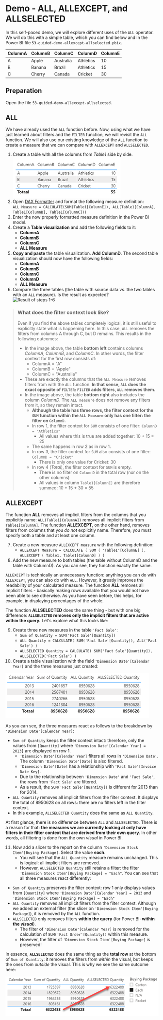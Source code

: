 # Demo - ALL, ALLEXCEPT, and ALLSELECTED

In this self-paced demo, we will explore different uses of the `ALL` operator. We will do this with a simple table, which you can find below and in the Power BI file `53-guided-demo-allexcept-allselected.pbix`.

| ColumnA | ColumnB | ColumnC   | ColumnD   | ColumnE |
|---------|---------|-----------|-----------|---------|
| A       | Apple   | Australia | Athletics | 10      |
| B       | Banana  | Brazil    | Athletics | 15      |
| C       | Cherry  | Canada    | Cricket   | 30      |

## Preparation

Open the file `53-guided-demo-allexcept-allselected`.

## ALL

We have already used the `ALL` function before. Now, using what we have just learned about filters and the `FILTER` function, we will revisit the `ALL` function. We will also use our existing knowledge of the `ALL` function to create a measure that we can compare with `ALLEXCEPT` and `ALLSELECTED`.

1. Create a table with all the columns from *Table1* side by side.  
![Source table view](img/53-01-alle-kolommen.png)
2. Open [DAX Formatter](https://www.daxformatter.com/) and format the following measure definition:  
`ALL Measure = CALCULATE(SUM(Table1[ColumnE]), ALL(Table1[ColumnA], Table1[ColumnB], Table1[ColumnC]))`
3. Enter the now properly formatted measure definition in the Power BI model.
4. Create a **Table visualization** and add the following fields to it:
   * **ColumnA**
   * **ColumnB**
   * **ColumnC**
   * **ALL Measure**
5. **Copy and paste** the table visualization. **Add ColumnD**. The second table visualization should now have the following fields:
   * **ColumnA**
   * **ColumnB**
   * **ColumnC**
   * **ColumnD**
   * **ALL Measure**
6. Compare the three tables (the table with source data vs. the two tables with an `ALL` measure). Is the result as expected?  
![Result of steps 1-6](img/53-01-compare-three-tables.png)

> ### What does the filter context look like?
>
> Even if you find the above tables completely logical, it is still useful to explicitly state what is happening here.
> In this case, `ALL` removes the filters from columns A through C, but D remains. This results in the following outcomes:
>
> * In the image above, the table **bottom left** contains columns *ColumnA*, *ColumnB*, and *ColumnC*. In other words, the filter context for the first row consists of:
>   * ColumnA = "A"
>   * ColumnB = "Apple"
>   * ColumnC = "Australia"
> * These are exactly the columns that the `ALL Measure` removes filters from with the `ALL` function. **In that sense, `ALL` does the exact opposite of `FILTER`: `FILTER` adds filters, `ALL` removes them.**
> * In the image above, the table **bottom right** also includes the column *ColumnD*. The `ALL measure` does not remove any filters from it, so they remain intact.
>   * **Although the table has three rows, the filter context for the `SUM` function within the `ALL Measure` only has one filter: the filter on `ColumnD`.**
>   * In row 1, the filter context for `SUM` consists of one filter: `ColumnD = "Athletics"`
>     * All values where this is true are added together: 10 + 15 = 25
>   * The same happens in row 2 as in row 1.
>   * In row 3, the filter context for `SUM` also consists of one filter: `ColumnD = "Cricket"`
>     * There is only one value for Cricket: 30
>   * In row 4 (*Total*), the filter context for `SUM` is empty.
>     * There is no filter on `ColumnD` in the total row (nor on the other columns)
>     * All values in column `Table1[ColumnE]` are therefore summed: 10 + 15 + 30 = 55

## ALLEXCEPT

The function **ALL** removes all implicit filters from the columns that you explicitly name: `ALL(Table1[ColumnA])` removes all implicit filters from `Table1[ColumnA]`. The function **ALLEXCEPT**, on the other hand, removes filters from columns that you *do not* explicitly name. Therefore, you must specify both a table and at least one column.

7. Create a new measure `ALLEXCEPT measure` with the following definition:
   * `ALLEXCEPT Measure = CALCULATE ( SUM ( 'Table1'[ColumnE] ), ALLEXCEPT ( Table1, Table1[ColumnD] ) )`
8. Add the new measure to both tables (the table without ColumnD and the table with ColumnD). As you can see, they function exactly the same.

`ALLEXCEPT` is technically an unnecessary function: anything you can do with `ALLEXCEPT`, you can also do with `ALL`. However, it greatly improves the readability of your calculated measure.
The function **ALL** removes all implicit filters - basically making rows available that you would not have been able to see otherwise. As you have seen before, this helps, for example, in displaying percentages of the whole.

The function **ALLSELECTED** does the same thing - but with one big difference: **`ALLSELECTED` removes only the implicit filters that are active __within__ the query.** Let's explore what this looks like:

9. Create three new measures in the table `'Fact Sale'`:
   * `Sum of Quantity = SUM('Fact Sale'[Quantity])`
   * `ALL Quantity = CALCULATE( SUM('Fact Sale'[Quantity]), ALL('Fact Sale') )`
   * `ALLSELECTED Quantity = CALCULATE( SUM('Fact Sale'[Quantity]), ALLSELECTED('Fact Sale') )`
10. Create a table visualization with the field `'Dimension Date'[Calendar Year]` and the three measures just created:

![At first glance, ALLSELECTED appears to do the same as ALL](img/53-10-allselected-niksnieuws.png)

As you can see, the three measures react as follows to the breakdown by `'Dimension Date'[Calendar Year]`:
* `Sum of Quantity` keeps the filter context intact: therefore, only the values from `[Quantity]` where `'Dimension Date'[Calendar Year] = 2013]` are displayed on row 1.
  * `'Dimension Date'[Calendar Year]` filters all rows in `'Dimension Date'`. The column `'Dimension Date'[Date]` is also filtered.
  * `'Dimension Date'[Date]` has a relationship with `'Fact Sale'[Invoice Date Key]`.
  * Due to the relationship between `'Dimension Date'` and `'Fact Sale'`, the rows from `'Fact Sale'` are filtered.
  * As a result, the `SUM('Fact Sale'[Quantity])` is different for 2013 than for 2014.
* `ALL Quantity` removes all implicit filters from the filter context. It displays the total of 8950628 on all rows: there are no filters left in the filter context.
* In this example, `ALLSELECTED Quantity` does the same as `ALL Quantity`.

At first glance, there is no difference between `ALL` and `ALLSELECTED`. There is a reason for that: **the measures we are currently looking at only have filters in their filter context that are derived from their own query**. In other words, all filtering is done from the own *visual* in Power BI.

11. Now add a slicer to the report on the column `'Dimension Stock Item'[Buying Package]`. Select the value **each**.
    * You will see that the `ALL Quantity` measure remains unchanged. This is logical: all implicit filters are removed.
    * However, `ALLSELECTED Quantity` still retains a filter: the filter `'Dimension Stock Item'[Buying Package] = "Each"`.
You can see that all three measures react differently:

* `Sum of Quantity` preserves the filter context: row 1 only displays values from `[Quantity]` where `'Dimension Date'[Calendar Year] = 2013` and `'Dimension Stock Item'[Buying Package] = "Each"`
* `ALL Quantity` removes all implicit filters from the filter context. Although we added an external filter (the slicer on `'Dimension Stock Item'[Buying Package]`), it is removed by the `ALL` function.
* `ALLSELECTED` only removes filters **within the query** (for Power BI: **within the *visual***).
  * The filter of `'Dimension Date'[Calendar Year]` is removed for the calculation of `SUM('Fact Order'[Quantity])` within this measure.
  * However, the filter of `'Dimension Stock Item'[Buying Package]` is preserved!
  
In essence, **`ALLSELECTED`** does the same thing as the **total row** at the bottom of `Sum of Quantity`: it removes the filters from *within* the visual, but keeps the ones from *outside* the visual. This is why we see the same outcome here:

![ALLSELECTED does the same as the total row](img/53-11-allselected-hetzelfde-als-totaalrij.png)
